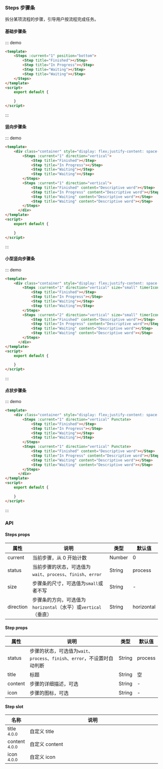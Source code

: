 ### Steps 步骤条
拆分某项流程的步骤，引导用户按流程完成任务。
#### 基础步骤条
::: demo  
```html
<template>
    <Steps :current="1" position="bottom">
        <Step title="Finished"></Step>
        <Step title="In Progress"></Step>
        <Step title="Waiting"></Step>
        <Step title="Waiting"></Step>
    </Steps>
</template>
<script>
    export default {
        
    }
</script>
```
:::
#### 竖向步骤条
::: demo  
```html
<template>
    <div class="container" style="display: flex;justify-content: space-around;">
        <Steps :current="1" direction="vertical">
            <Step title="Finished"></Step>
            <Step title="In Progress"></Step>
            <Step title="Waiting"></Step>
            <Step title="Waiting"></Step>
        </Steps>
        <Steps :current="1" direction="vertical">
            <Step title="Finished" content="Descriptive word"></Step>
            <Step title="In Progress" content="Descriptive word"></Step>
            <Step title="Waiting" content="Descriptive word"></Step>
            <Step title="Waiting" content="Descriptive word"></Step>
        </Steps>
      </div>
</template>
<script>
    export default {
        
    }
</script>
```
:::
#### 小型竖向步骤条
::: demo  
```html
<template>
    <div class="container" style="display: flex;justify-content: space-around;">
        <Steps :current="1" direction="vertical" size="small" timerIcon>
            <Step title="Finished"></Step>
            <Step title="In Progress"></Step>
            <Step title="Waiting"></Step>
            <Step title="Waiting"></Step>
        </Steps>
        <Steps :current="2" direction="vertical" size="small" timerIcon>
            <Step title="Finished" content="Descriptive word"></Step>
            <Step title="In Progress" content="Descriptive word"></Step>
            <Step title="Waiting" content="Descriptive word"></Step>
            <Step title="Waiting" content="Descriptive word"></Step>
        </Steps>
      </div>
</template>
<script>
    export default {
        
    }
</script>
```
:::
#### 点状步骤条
::: demo  
```html
<template>
    <div class="container" style="display: flex;justify-content: space-around;">
        <Steps :current="1" direction="vertical" Punctate>
            <Step title="Finished"></Step>
            <Step title="In Progress"></Step>
            <Step title="Waiting"></Step>
            <Step title="Waiting"></Step>
        </Steps>
        <Steps :current="1" direction="vertical" Punctate>
            <Step title="Finished" content="Descriptive word"></Step>
            <Step title="In Progress" content="Descriptive word"></Step>
            <Step title="Waiting" content="Descriptive word"></Step>
            <Step title="Waiting" content="Descriptive word"></Step>
        </Steps>
      </div>
</template>
<script>
    export default {
        
    }
</script>
```
:::
### API
#### Steps props
<table>
  <thead>
    <tr>
      <th>属性</th>
      <th>说明</th>
      <th>类型</th>
      <th>默认值</th>
    </tr>
  </thead>
  <tbody>
    <tr>
      <td>current</td>
      <td>当前步骤，从 0 开始计数</td>
      <td>Number</td>
      <td>0</td>
    </tr>
    <tr>
      <td>status</td>
      <td>当前步骤的状态，可选值为<code>wait</code>、<code>process</code>、<code>finish</code>、<code>error</code></td>
      <td>String</td>
      <td>process</td>
    </tr>
    <tr>
      <td>size</td>
      <td>步骤条的尺寸，可选值为<code>small</code>或者不写</td>
      <td>String</td>
      <td>-</td>
    </tr>
    <tr>
      <td>direction</td>
      <td>步骤条的方向，可选值为<code>horizontal</code>（水平）或<code>vertical</code>（垂直）</td>
      <td>String</td>
      <td>horizontal</td>
    </tr>
  </tbody>
</table>

#### Step props
<table>
  <thead>
    <tr>
      <th>属性</th>
      <th>说明</th>
      <th>类型</th>
      <th>默认值</th>
    </tr>
  </thead>
  <tbody>
    <tr>
      <td>status</td>
      <td>步骤的状态，可选值为<code>wait</code>、<code>process</code>、<code>finish</code>、<code>error</code>，不设置时自动判断</td>
      <td>String</td>
      <td>process</td>
    </tr>
    <tr>
      <td>title</td>
      <td>标题</td>
      <td>String</td>
      <td>空</td>
    </tr>
    <tr>
      <td>content</td>
      <td>步骤的详细描述，可选</td>
      <td>String</td>
      <td>-</td>
    </tr>
    <tr>
      <td>icon</td>
      <td>步骤的图标，可选</td>
      <td>String</td>
      <td>-</td>
    </tr>
  </tbody>
</table>

#### Step slot
<table>
  <thead>
    <tr>
      <th>名称</th>
      <th style="width: 628px">说明</th>
    </tr>
  </thead>
  <tbody>
    <tr>
      <td>title <span class="ivu-badge"> <sup class="ivu-badge-count ivu-badge-count-alone">4.0.0</sup></span></td>
      <td>自定义 title</td>
    </tr>
    <tr>
      <td>content <span class="ivu-badge"> <sup class="ivu-badge-count ivu-badge-count-alone">4.0.0</sup></span></td>
      <td>自定义 content</td>
    </tr>
    <tr>
      <td>icon <span class="ivu-badge"> <sup class="ivu-badge-count ivu-badge-count-alone">4.0.0</sup></span></td>
      <td>自定义 icon</td>
    </tr>
  </tbody>
</table>